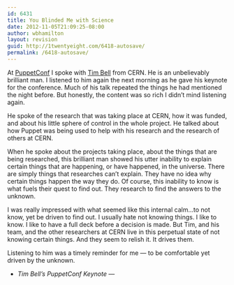```yaml
---
id: 6431
title: You Blinded Me with Science
date: 2012-11-05T21:09:25-08:00
author: wbhamilton
layout: revision
guid: http://1twentyeight.com/6418-autosave/
permalink: /6418-autosave/
---
```

At <a title="PuppetConf" href="http://puppetconf.com" target="_blank">PuppetConf</a> I spoke with <a title="Tim Bell" href="https://twitter.com/noggin143" target="_blank">Tim Bell</a> from CERN. He is an unbelievably brilliant man. I listened to him again the next morning as he gave his keynote for the conference. Much of his talk repeated the things he had mentioned the night before. But honestly, the content was so rich I didn&#8217;t mind listening again.

He spoke of the research that was taking place at CERN, how it was funded, and about his little sphere of control in the whole project. He talked about how Puppet was being used to help with his research and the research of others at CERN.

When he spoke about the projects taking place, about the things that are being researched, this brilliant man showed his utter inability to explain certain things that are happening, or have happened, in the universe. There are simply things that researches can&#8217;t explain. They have no idea why certain things happen the way they do. Of course, this inability to know is what fuels their quest to find out. They research to find the answers to the unknown.

I was really impressed with what seemed like this internal calm&#8230;to not know, yet be driven to find out. I usually hate not knowing things. I like to know. I like to have a full deck before a decision is made. But Tim, and his team, and the other researchers at CERN live in this perpetual state of not knowing certain things. And they seem to relish it. It drives them.

Listening to him was a timely reminder for me — to be comfortable yet driven by the unknown.

* _Tim Bell&#8217;s PuppetConf Keynote_ —